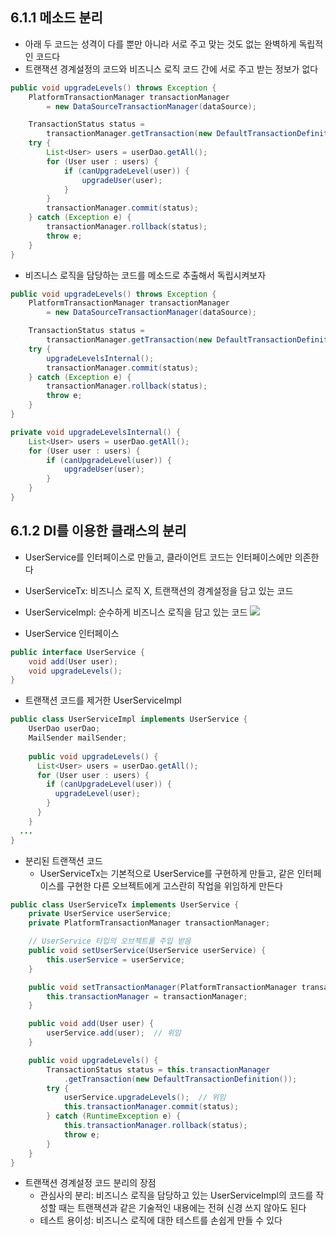 ## 6.1.1 메소드 분리
- 아래 두 코드는 성격이 다를 뿐만 아니라 서로 주고 맞는 것도 없는 완벽하게 독립적인 코드다
- 트랜잭션 경계설정의 코드와 비즈니스 로직 코드 간에 서로 주고 받는 정보가 없다
```java
public void upgradeLevels() throws Exception {
    PlatformTransactionManager transactionManager
        = new DataSourceTransactionManager(dataSource);

    TransactionStatus status =
        transactionManager.getTransaction(new DefaultTransactionDefinition());
    try {
        List<User> users = userDao.getAll();
        for (User user : users) {
            if (canUpgradeLevel(user)) {
                upgradeUser(user);
            }
        }
        transactionManager.commit(status);
    } catch (Exception e) {
        transactionManager.rollback(status);
        throw e;
    }
}
```

- 비즈니스 로직을 담당하는 코드를 메소드로 추출해서 독립시켜보자
```java
public void upgradeLevels() throws Exception {
    PlatformTransactionManager transactionManager
        = new DataSourceTransactionManager(dataSource);

    TransactionStatus status =
        transactionManager.getTransaction(new DefaultTransactionDefinition());
    try {
        upgradeLevelsInternal();
        transactionManager.commit(status);
    } catch (Exception e) {
        transactionManager.rollback(status);
        throw e;
    }
}

private void upgradeLevelsInternal() {
    List<User> users = userDao.getAll();
    for (User user : users) {
        if (canUpgradeLevel(user)) {
            upgradeUser(user);
        }
    }
}
```

## 6.1.2 DI를 이용한 클래스의 분리
- UserService를 인터페이스로 만들고, 클라이언트 코드는 인터페이스에만 의존한다
- UserServiceTx: 비즈니스 로직 X, 트랜잭션의 경계설정을 담고 있는 코드
- UserServicelmpl: 순수하게 비즈니스 로직을 담고 있는 코드
![](https://github.com/siyeonSon/Tobi-Spring/손시연/images/aop-1.png)

- UserService 인터페이스
```java
public interface UserService {
    void add(User user);
    void upgradeLevels();
}
```

- 트랜잭션 코드를 제거한 UserServiceImpl
```java
public class UserServiceImpl implements UserService {
    UserDao userDao;
    MailSender mailSender;
    
    public void upgradeLevels() {
      List<User> users = userDao.getAll();
      for (User user : users) {
        if (canUpgradeLevel(user)) {
          upgradeLevel(user);
        }
      }
    }
  ...
}
```

- 분리된 트랜잭션 코드
	- UserServiceTx는 기본적으로 UserService를 구현하게 만들고, 같은 인터페이스를 구현한 다른 오브젝트에게 고스란히 작업을 위임하게 만든다
```java
public class UserServiceTx implements UserService {
    private UserService userService;
    private PlatformTransactionManager transactionManager;

	// UserService 타입의 오브젝트를 주입 받음
    public void setUserService(UserService userService) {
        this.userService = userService;
    }

    public void setTransactionManager(PlatformTransactionManager transactionManager) {
        this.transactionManager = transactionManager;
    }

    public void add(User user) {
        userService.add(user);  // 위임
    }

    public void upgradeLevels() {
        TransactionStatus status = this.transactionManager
            .getTransaction(new DefaultTransactionDefinition());
        try {
            userService.upgradeLevels();  // 위임
            this.transactionManager.commit(status);
        } catch (RuntimeException e) {
            this.transactionManager.rollback(status);
            throw e;
        }
    }
}
```

- 트랜잭션 경계설정 코드 분리의 장점
	- 관심사의 분리: 비즈니스 로직을 담당하고 있는 UserServicelmpl의 코드를 작성할 때는 트랜잭션과 같은 기술적인 내용에는 전혀 신경 쓰지 않아도 된다
	- 테스트 용이성: 비즈니스 로직에 대한 테스트를 손쉽게 만들 수 있다
